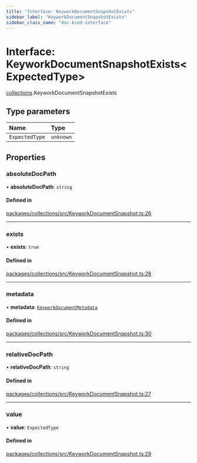 ```yaml
---
title: "Interface: KeyworkDocumentSnapshotExists"
sidebar_label: "KeyworkDocumentSnapshotExists"
sidebar_class_name: "doc-kind-interface"
---
```


# Interface: KeyworkDocumentSnapshotExists<ExpectedType\>

[collections](../modules/collections).KeyworkDocumentSnapshotExists

## Type parameters

| Name | Type |
| :------ | :------ |
| `ExpectedType` | `unknown` |

## Properties

### absoluteDocPath

• **absoluteDocPath**: `string`

#### Defined in

[packages/collections/src/KeyworkDocumentSnapshot.ts:26](https://github.com/nirrius/keywork/blob/6b5e3cc/packages/collections/src/KeyworkDocumentSnapshot.ts#L26)

___

### exists

• **exists**: ``true``

#### Defined in

[packages/collections/src/KeyworkDocumentSnapshot.ts:28](https://github.com/nirrius/keywork/blob/6b5e3cc/packages/collections/src/KeyworkDocumentSnapshot.ts#L28)

___

### metadata

• **metadata**: [`KeyworkDocumentMetadata`](collections.KeyworkDocumentMetadata)

#### Defined in

[packages/collections/src/KeyworkDocumentSnapshot.ts:30](https://github.com/nirrius/keywork/blob/6b5e3cc/packages/collections/src/KeyworkDocumentSnapshot.ts#L30)

___

### relativeDocPath

• **relativeDocPath**: `string`

#### Defined in

[packages/collections/src/KeyworkDocumentSnapshot.ts:27](https://github.com/nirrius/keywork/blob/6b5e3cc/packages/collections/src/KeyworkDocumentSnapshot.ts#L27)

___

### value

• **value**: `ExpectedType`

#### Defined in

[packages/collections/src/KeyworkDocumentSnapshot.ts:29](https://github.com/nirrius/keywork/blob/6b5e3cc/packages/collections/src/KeyworkDocumentSnapshot.ts#L29)

